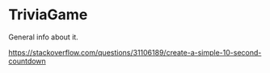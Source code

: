 # TriviaGame

General info about it.

https://stackoverflow.com/questions/31106189/create-a-simple-10-second-countdown